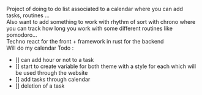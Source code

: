 Project of doing to do list associated to a calendar where you can add tasks, routines ...\
Also want to add something to work with rhythm of sort with chrono where you can track how long you work with some different routines like pomodoro...\
Techno react for the front + framework in rust for the backend\
Will do my calendar 
Todo : 
- [] can add hour or not to a task
- [] start to create variable for both theme with a style for each which will be used through the website
- [] add tasks through calendar
- [] deletion of a task
